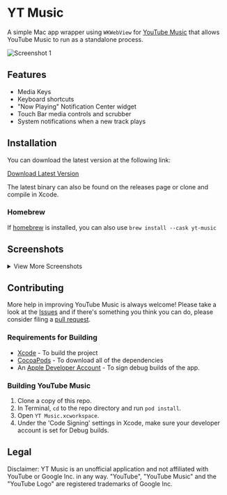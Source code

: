 # YT Music

A simple Mac app wrapper using `WKWebView` for [YouTube Music](https://music.youtube.com) that allows YouTube Music to run as a standalone process. 

![Screenshot 1](screenshots/screenshot-1.png)

## Features

- Media Keys
- Keyboard shortcuts
- "Now Playing" Notification Center widget
- Touch Bar media controls and scrubber
- System notifications when a new track plays

## Installation

You can download the latest version at the following link:

[Download Latest Version](https://github.com/steve228uk/YouTube-Music/releases/latest)

The latest binary can also be found on the releases page or clone and compile in Xcode.

### Homebrew

If [homebrew](https://brew.sh) is installed, you can also use `brew install --cask yt-music`

## Screenshots

<details><summary>View More Screenshots</summary>
<p>


![Screenshot 2](screenshots/screenshot-2.png)
![Screenshot 3](screenshots/screenshot-3.png)
![Screenshot 4](screenshots/screenshot-4.png)

</p>
</details>

## Contributing

More help in improving YouTube Music is always welcome! Please take a look at the [Issues](https://github.com/steve228uk/YouTube-Music/issues) and if there's something you think you can do, please consider filing a [pull request](https://github.com/steve228uk/YouTube-Music/pulls).

### Requirements for Building

* [Xcode](http://developer.apple.com/download/more/) - To build the project
* [CocoaPods](https://cocoapods.org) - To download all of the dependencies
* An [Apple Developer Account](https://developer.apple.com) - To sign debug builds of the app.

### Building YouTube Music

1. Clone a copy of this repo.
2. In Terminal, `cd` to the repo directory and run `pod install`.
3. Open `YT Music.xcworkspace`.
4. Under the 'Code Signing' settings in Xcode, make sure your developer account is set for Debug builds.

## Legal

Disclaimer: YT Music is an unofficial application and not affiliated with YouTube or Google Inc. in any way. "YouTube", "YouTube Music" and the "YouTube Logo" are registered trademarks of Google Inc.

